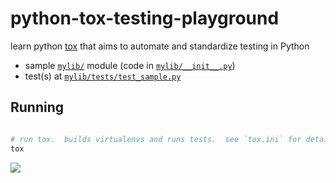 # python-tox-testing-playground

learn python [tox](https://tox.readthedocs.io) that aims to automate and standardize testing in Python

* sample [`mylib/`](mylib/) module (code in [`mylib/__init__.py`](mylib/__init__.py))
* test(s) at [`mylib/tests/test_sample.py`](mylib/tests/test_sample.py) 

## Running

```sh

# run tox.  builds virtualenvs and runs tests.  see `tox.ini` for details
tox
```

![](https://www.evernote.com/l/AAGEHo01i_FLWr677ceJPAUBbVERvtC34bwB/image.png)